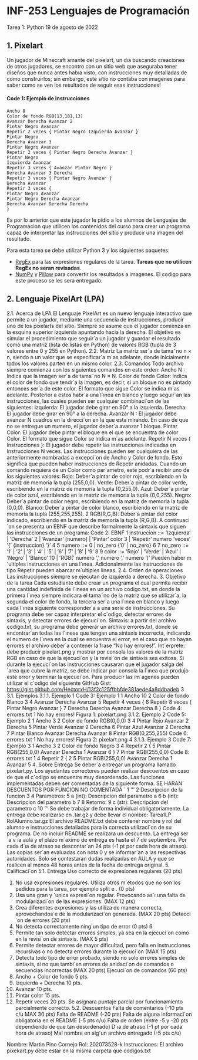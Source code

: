 # INF-253 Lenguajes de Programación
Tarea 1: Python  19 de agosto de 2022
## 1. Pixelart
Un jugador de Minecraft amante del pixelart, un dıa buscando creaciones de otros jugadores, se encontro con un sitio web que aseguraba tener diseños que nunca antes habıa visto, con instrucciones muy detalladas de como construirlos; sin embargo, este sitio no contaba con imagenes para saber como se ven los resultados de seguir esas instrucciones!
#### Code 1: Ejemplo de instrucciones
~~~
Ancho 8
Color de fondo RGB(13,181,13)
Avanzar Derecha Avanzar 2
Pintar Negro Avanzar
Repetir 2 veces { Pintar Negro Izquierda Avanzar }
Pintar Negro
Derecha Avanzar 3
Pintar Negro Avanzar
Repetir 2 veces { Pintar Negro Derecha Avanzar }
Pintar Negro
Izquierda Avanzar
Repetir 3 veces { Avanzar Pintar Negro }
Derecha Avanzar 3 Derecha
Repetir 3 veces { Pintar Negro Avanzar }
Derecha Avanzar
Repetir 3 veces {
Pintar Negro Avanzar
Pintar Negro Derecha Avanzar
Derecha Avanzar Derecha Derecha
}
~~~

Es por lo anterior que este jugador le pidio a los alumnos de Lenguajes de Programacion que utilicen los contenidos del curso para crear un programa capaz de interpretar las instrucciones del sitio y producir una imagen del resultado.

Para esta tarea se debe utilizar Python 3 y los siguientes paquetes:
- [RegEx](https://docs.python.org/3/library/re.html) para las expresiones regulares de la tarea. **Tareas que no utilicen RegEx no seran revisadas**.
- [NumPy](https://numpy.org) y [Pillow](https://python-pillow.org) para convertir los resultados a imagenes. El codigo para este proceso se les sera entregado.

## 2. Lenguaje PixelArt (LPA)

2.1. Acerca de LPA
El Lenguaje PixelArt es un nuevo lenguaje interactivo que permite a un jugador, mediante
una secuencia de instrucciones, producir uno de los pixelarts del sitio. Siempre se asume que el
jugador comienza en la esquina superior izquierda apuntando hacia la derecha. El objetivo es
simular el procedimiento que seguir´a un jugador y guardar el resultado como una matriz (lista
de listas en Python) de valores RGB (tupla de 3 valores entre 0 y 255 en Python).
2.2. Matriz
La matriz ser´a de tama˜no n × n, siendo n un valor que se especificar´a m´as adelante, donde
inicialmente todos los valores parten en un mismo color.
2.3. Comandos
Todo archivo siempre comienza con los siguientes comandos en este orden:
Ancho N : Indica que la imagen ser´a de tama˜no N × N.
Color de fondo Color: Indica el color de fondo que tendr´a la imagen, es decir, si un
bloque no es pintado entonces ser´a de este color. El formato que sigue Color se indica m´as
adelante.
Posterior a estos habr´a una l´ınea en blanco y luego seguir´an las instrucciones, las cuales
pueden ser cualquier combinaci´on de las siguientes:
Izquierda: El jugador debe girar en 90° a la izquierda.
Derecha: El jugador debe girar en 90° a la derecha.
Avanzar N : El jugador debe avanzar N cuadros en la direcci´on en la que esta mirando.
En caso de que no se entregue un numero, el jugador deber´a avanzar 1 bloque.
Pintar Color: El jugador debe pintar el bloque en el que se encuentra de color Color. El
formato que sigue Color se indica m´as adelante.
Repetir N veces { Instrucciones }: El jugador debe repetir las instrucciones indicadas
en Instrucciones N veces. Las instrucciones pueden ser cualquiera de las anteriormente
nombradas a excepci´on de Ancho y Color de fondo. Esto significa que pueden haber
instrucciones de Repetir anidadas.
Cuando un comando requiera de un Color como par´ametro, este podr´a recibir uno de los
siguientes valores:
Rojo: Deber´a pintar de color rojo, escribiendo en la matriz de memoria la tupla (255,0,0).
Verde: Deber´a pintar de color verde, escribiendo en la matriz de memoria la tupla
(0,255,0).
Azul: Deber´a pintar de color azul, escribiendo en la matriz de memoria la tupla (0,0,255).
Negro: Deber´a pintar de color negro, escribiendo en la matriz de memoria la tupla
(0,0,0).
Blanco: Deber´a pintar de color blanco, escribiendo en la matriz de memoria la tupla
(255,255,255).
2
RGB(R,G,B): Deber´a pintar del color indicado, escribiendo en la matriz de memoria la
tupla (R,G,B).
A continuaci´on se presenta un EBNF que describe formalmente la sintaxis que siguen las
instrucciones de un programa:
Code 2: EBNF
1 instruccion ::= ’Izquierda’ | ’Derecha’
2 | ’Avanzar’ [numero] | ’Pintar’ color
3 | ’Repetir’ numero ’veces’ ’{’ {instruccion} ’}’
4
5 numero ::= 0 | no_zero {’0’ | no_zero}
6
7 no_zero ::= ’1’ | ’2’ | ’3’ | ’4’ | ’5’ | ’6’ | ’7’ | ’8’ | ’9’
8
9 color ::= ’Rojo’ | ’Verde’ | ’Azul’ | ’Negro’ | ’Blanco’
10 | ’RGB(’ numero ’,’ numero ’,’ numero ’)’
Pueden haber m´ultiples instrucciones en una l´ınea. Adicionalmente las instrucciones de tipo Repetir pueden abarcar m´ultiples lineas.
2.4. Orden de operaciones
Las instrucciones siempre se ejecutan de izquierda a derecha.
3. Objetivo de la tarea
Cada estudiante debe crear un programa el cual permita recibir una cantidad indefinida de
l´ıneas en un archivo codigo.txt, en donde la primera l´ınea siempre indicara el tama˜no de la
matriz que se utilizar´a, la segunda el color de fondo, la tercera ser´a una l´ınea en blanco y luego
cada l´ınea siguiente corresponder´a a una serie de instrucciones.
Su programa debe ser capaz interpretar el c´odigo, detectar errores de sintaxis, y detectar
errores de ejecuci´on. Sintaxis: a partir del archivo codigo.txt, su programa debe generar un
archivo errores.txt, donde se encontrar´an todas las l´ıneas que tengan una sintaxis incorrecta,
indicando el numero de l´ınea en la cual se encuentra el error, en el caso que no hayan errores el
archivo deber´a contener la frase “No hay errores!”. Int´erprete: debe producir pixelart.png y
mostrar por consola los valores de la matriz RGB en caso de que la ejecuci´on y la revisi´on de
sintaxis sea exitosa. Si durante la ejecuci´on las instrucciones causaran que el jugador salga del
´area que cubre la matriz, se debe indicar por consola la l´ınea que produjo este error y terminar
la ejecuci´on.
Para producir las im´agenes pueden utilizar el c´odigo del siguiente GitHub Gist:
https://gist.github.com/HectorxH/13f2c125ffbbfde381aede4a8ddbadeb
3
3.1. Ejemplos
3.1.1. Ejemplo 1
Code 3: Ejemplo 1
1 Ancho 10
2 Color de fondo Blanco
3
4 Avanzar Derecha Avanzar
5 Repetir 4 veces {
6 Repetir 8 veces { Pintar Negro Avanzar }
7 Derecha Derecha Avanzar Derecha
8 }
Code 4: errores.txt
1 No hay errores!
Figura 1: pixelart.png
3.1.2. Ejemplo 2
Code 5: Ejemplo 2
1 Ancho 3
2 Color de fondo RGB(0,0,0)
3
4 Pintar Rojo Avanzar 2 Derecha
5 Pintar Verde Avanzar 2 Derecha
6 Pintar Azul Avanzar 2 Derecha
7 Pintar Blanco Avanzar Derecha Avanzar
8 Pintar RGB(0,255,255)
Code 6: errores.txt
1 No hay errores!
Figura 2: pixelart.png
4
3.1.3. Ejemplo 3
Code 7: Ejemplo 3
1 Ancho 3
2 Color de fondo Negro
3
4 Repetir 2 {
5 Pintar RGB(255,0,0) Avanzar Derecha 1 Avanzar
6 }
7 Pintar RGB(255,0,0)
Code 8: errores.txt
1 4 Repetir 2 {
2 5 Pintar RGB(255,0,0) Avanzar Derecha 1 Avanzar
5
4. Sobre Entrega
Se deber´a entregar un programa llamado pixelart.py.
Los ayudantes correctores pueden realizar descuentos en caso de que el c´odigo se encuentre
muy desordenado.
Las funciones implementadas deben ser comentadas de la siguiente forma. SE HARAN´
DESCUENTOS POR FUNCION NO COMENTADA ´
1 ’’’
2 Descripcion de la funcion
3
4 Parametros:
5 a (int): Descripcion del parametro a
6 b (int): Descripcion del parametro b
7
8 Retorno:
9 c (str): Descripcion del parametro c
10 ’’’
Se debe trabajar de forma individual obligatoriamente.
La entrega debe realizarse en .tar.gz y debe llevar el nombre:
Tarea1LP RolAlumno.tar.gz
El archivo README.txt debe contener nombre y rol del alumno e instrucciones detalladas para la correcta utilizaci´on de su programa. De no incluir
README se realizara un descuento.
La entrega ser´a v´ıa aula y el plazo m´aximo de entrega es hasta el 7 de septiembre.
Por cada d´ıa de atraso se descontar´an 24 pts (-1 pt por cada hora de atraso).
Las copias ser´an evaluadas con nota 0 y se informar´an a las respectivas autoridades.
Solo se contestaran dudas realizadas en AULA y que se realicen al menos 48
horas antes de la fecha de entrega original.
5. Calificaci´on
5.1. Entrega
Uso correcto de expresiones regulares (20 pts)
1. No usa expresiones regulares. Utiliza otros m´etodos que no son los pedidos para la
tarea, por ejemplo split e . (0 pts)
2. Usa una gran y ´unica expresi´on regular. Provocando as´ı una falta de modularizaci´on
de las expresiones. (MAX 12 pts)
3. Crea diferentes expresiones y las utiliza de manera correcta, aprovechandos´e de la
modularizaci´on generada. (MAX 20 pts)
Detecci´on de errores (20 pts)
1. No detecta correctamente ning´un tipo de error (0 pts)
6
2. Permite tan solo detectar errores simples, ya sea en la ejecuci´on como en la revisi´on
de sintaxis. (MAX 5 pts)
3. Permite detectar errores de mayor dificultad, pero falla en instrucciones recursivas o
no detecta errores durante la ejecuci´on (MAX 15 pts)
4. Detecta todo tipo de error probado, siendo no solo errores simples de sintaxis, si no
que tambi´en errores de anidaci´on de comandos o secuencias incorrectas (MAX 20
pts)
Ejecuci´on de comandos (60 pts)
1. Ancho + Color de fondo 5 pts.
2. Izquierda + Derecha 10 pts.
3. Avanzar 10 pts.
4. Pintar color 15 pts.
5. Repetir veces 20 pts.
Se asignara puntaje parcial por funcionamiento parcialmente correcto.
5.2. Descuentos
Falta de comentarios (-10 pts c/u MAX 30 pts)
Falta de README (-20 pts)
Falta de alguna informaci´on obligatoria en el README (-5 pts c/u)
Falta de orden (entre -5 y -20 pts dependiendo de que tan desordenado)
D´ıa de atraso (-1 pt por cada hora de atraso)
Mal nombre en alg´un archivo entregado (-5 pts c/u)

Nombre: Martin Pino Cornejo
Rol: 202073528-k
Instrucciones: El archivo pixekart.py debe estar en la misma carpeta que codigos.txt
